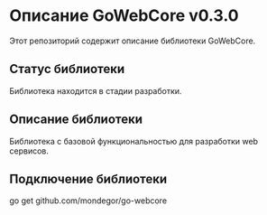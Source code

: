 # Описание GoWebCore v0.3.0
Этот репозиторий содержит описание библиотеки GoWebCore.

## Статус библиотеки
Библиотека находится в стадии разработки.

## Описание библиотеки
Библиотека с базовой функциональностью для разработки web сервисов.

## Подключение библиотеки
go get github.com/mondegor/go-webcore